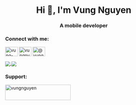 <h1 align="center">Hi 👋, I'm Vung Nguyen</h1>
<h3 align="center">A mobile developer</h3>

<h3 align="left">Connect with me:</h3>
<p align="left">
<a href="https://linkedin.com/in/vung-nguyen-346979286" target="blank"><img align="center" src="https://raw.githubusercontent.com/rahuldkjain/github-profile-readme-generator/master/src/images/icons/Social/linked-in-alt.svg" alt="vung-nguyen-346979286" height="30" width="40" /></a>
<a href="https://www.facebook.com/vung.tc10" target="blank"><img align="center" src="https://raw.githubusercontent.com/rahuldkjain/github-profile-readme-generator/master/src/images/icons/Social/facebook.svg" alt="vungnv99" height="30" width="40" /></a>
<a href="https://www.youtube.com/@vungnguyenn" target="blank"><img align="center" src="https://raw.githubusercontent.com/rahuldkjain/github-profile-readme-generator/master/src/images/icons/Social/youtube.svg" alt="@vungnguyenn" height="30" width="40" /></a>
</p>

<a href="https://github.com/vungnv10103/Spotube">
  <img align="center" src="https://github-readme-stats.anuraghazra1.vercel.app/api/pin/?username=vungnv10103&repo=Spotube&theme=dracula" />
</a>

<a href="https://github.com/vungnv10103/ServerAvatar258">
  <img align="center" src="https://github-readme-stats.anuraghazra1.vercel.app/api/pin/?username=vungnv10103&repo=ServerAvatar258&theme=radical" />
</a>


<h3 align="left">Support:</h3>
<p><a href="https://www.buymeacoffee.com/vungnguyen"> <img align="left" src="https://cdn.buymeacoffee.com/buttons/v2/default-yellow.png" height="50" width="210" alt="vungnguyen" /></a></p><br><br>
